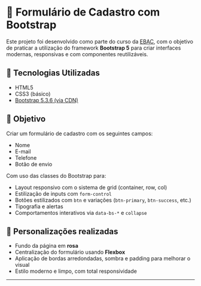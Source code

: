 # 📝 Formulário de Cadastro com Bootstrap

Este projeto foi desenvolvido como parte do curso da [EBAC](https://ebaconline.com.br/), com o objetivo de praticar a utilização do framework **Bootstrap 5** para criar interfaces modernas, responsivas e com componentes reutilizáveis.
## 🚀 Tecnologias Utilizadas

- HTML5
- CSS3 (básico)
- [Bootstrap 5.3.6 (via CDN)](https://getbootstrap.com)
## 🎯 Objetivo

Criar um formulário de cadastro com os seguintes campos:
- Nome
- E-mail
- Telefone
- Botão de envio

Com uso das classes do Bootstrap para:
- Layout responsivo com o sistema de grid (container, row, col)
- Estilização de inputs com `form-control`
- Botões estilizados com `btn` e variações (`btn-primary`, `btn-success`, etc.)
- Tipografia e alertas
- Comportamentos interativos via `data-bs-*` e `collapse`

## 🎨 Personalizações realizadas

- Fundo da página em **rosa**
- Centralização do formulário usando **Flexbox**
- Aplicação de bordas arredondadas, sombra e padding para melhorar o visual
- Estilo moderno e limpo, com total responsividade

---


